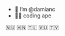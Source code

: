 - 👋 I’m @damianc
- 🦧🐒 coding ape

🇳🇺 🇭🇳 🇹🇱 🇻🇺 🇹🇻

<!---
damianc/damianc is a ✨ special ✨ repository because its `README.md` (this file) appears on your GitHub profile.
You can click the Preview link to take a look at your changes.
--->
